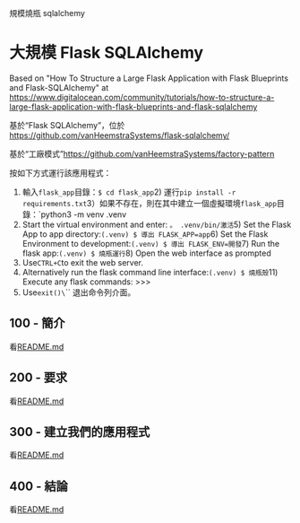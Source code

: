 規模燒瓶 sqlalchemy

# 大規模 Flask SQLAlchemy

Based on "How To Structure a Large Flask Application with Flask Blueprints and Flask-SQLAlchemy" at <https://www.digitalocean.com/community/tutorials/how-to-structure-a-large-flask-application-with-flask-blueprints-and-flask-sqlalchemy>

基於“Flask SQLAlchemy”，位於<https://github.com/vanHeemstraSystems/flask-sqlalchemy/>

基於“工廠模式”<https://github.com/vanHeemstraSystems/factory-pattern>

按如下方式運行該應用程式：

1) 輸入`flask_app`目錄：`$ cd flask_app`2) 運行`pip install -r requirements.txt`3）如果不存在，則在其中建立一個虛擬環境`flask_app`目錄：`python3 -m venv .venv
4) Start the virtual environment and enter: `。 .venv/bin/激活`5) Set the Flask App to app directory:`(.venv) $ 導出 FLASK_APP=app`6) Set the Flask Environment to development:`(.venv) $ 導出 FLASK_ENV=開發`7) Run the flask app:`(.venv) $ 燒瓶運行`8) Open the web interface as prompted
9) Use`CTRL+C`to exit the web server.
10) Alternatively run the flask command line interface:`(.venv) $ 燒瓶殼`11) Execute any flask commands: >>>
12) Use`exit()\`\`\` 退出命令列介面。

## 100 - 簡介

看[README.md](./100/README.md)

## 200 - 要求

看[README.md](./200/README.md)

## 300 - 建立我們的應用程式

看[README.md](./300/README.md)

## 400 - 結論

看[README.md](./400/README.md)
